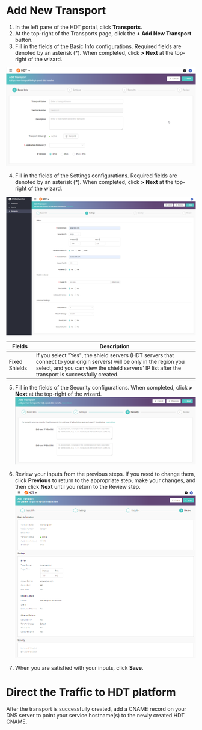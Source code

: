# Add New Transport
1. In the left pane of the HDT portal, click **Transports**.
2. At the top-right of the Transports page, click the **+ Add New Transport** button. 
3. Fill in the fields of the Basic Info configurations. Required fields are denoted by an asterisk (\*). When completed, click **\> Next** at the top-right of the wizard.

![null](</docs/resources/images/transports/add-transport-basic-info.png>)

4. Fill in the fields of the Settings configurations. Required fields are denoted by an asterisk (\*). When completed, click **\> Next** at the top-right of the wizard.

![null](</docs/resources/images/transports/add-transport-settings.png>)

| Fields               | Description   |
| -------------------- | ------------- |
| Fixed Shields        | If you select "Yes", the shield servers (HDT servers that connect to your origin servers) will be only in the region you select, and you can view the shield servers' IP list after the transport is successfully created. |

5. Fill in the fields of the Security configurations. When completed, click **\> Next** at the top-right of the wizard.
![null](</docs/resources/images/transports/add-transport-security.png>)

6. Review your inputs from the previous steps. If you need to change them, click **Previous** to return to the appropriate step, make your changes, and then click **Next** until you return to the Review step.
![null](</docs/resources/images/transports/add-transport-review.png>)

7. When you are satisfied with your inputs, click **Save**.

# Direct the Traffic to HDT platform
After the transport is successfully created, add a CNAME record on your DNS server to point your service hostname(s) to the newly created HDT CNAME.
